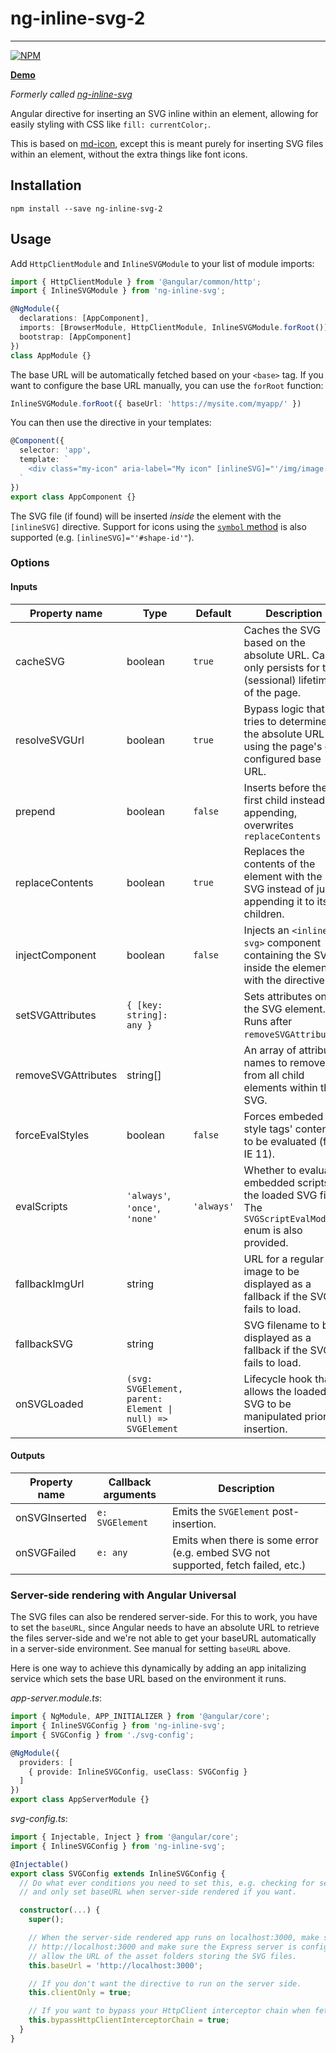 # ng-inline-svg-2

---

[![NPM](https://nodei.co/npm/ng-inline-svg.png?compact=true)](https://nodei.co/npm/ng-inline-svg)

**[Demo](https://echeung.me/ng-inline-svg)**

*Formerly called [ng-inline-svg](https://github.com/arkon/ng-inline-svg)*

Angular directive for inserting an SVG inline within an element, allowing for easily styling
with CSS like `fill: currentColor;`.

This is based on [md-icon](https://github.com/angular/material2/tree/master/src/lib/icon),
except this is meant purely for inserting SVG files within an element, without the extra things like
font icons.


## Installation

```shell
npm install --save ng-inline-svg-2
```


## Usage

Add `HttpClientModule` and `InlineSVGModule` to your list of module imports:

```typescript
import { HttpClientModule } from '@angular/common/http';
import { InlineSVGModule } from 'ng-inline-svg';

@NgModule({
  declarations: [AppComponent],
  imports: [BrowserModule, HttpClientModule, InlineSVGModule.forRoot()],
  bootstrap: [AppComponent]
})
class AppModule {}
```

The base URL will be automatically fetched based on your `<base>` tag. If you want to configure the base URL manually, you can use the `forRoot` function:

```typescript
InlineSVGModule.forRoot({ baseUrl: 'https://mysite.com/myapp/' })
```

You can then use the directive in your templates:

```typescript
@Component({
  selector: 'app',
  template: `
    <div class="my-icon" aria-label="My icon" [inlineSVG]="'/img/image.svg'"></div>
  `
})
export class AppComponent {}
```

The SVG file (if found) will be inserted *inside* the element with the `[inlineSVG]` directive. Support for icons using the [`symbol` method](https://css-tricks.com/svg-symbol-good-choice-icons/) is also supported (e.g. `[inlineSVG]="'#shape-id'"`).

### Options

#### Inputs

| Property name | Type | Default | Description |
| ------------- | ---- | ------- | ----------- |
| cacheSVG | boolean | `true` | Caches the SVG based on the absolute URL. Cache only persists for the (sessional) lifetime of the page. |
| resolveSVGUrl | boolean | `true` | Bypass logic that tries to determine the absolute URL using the page's or configured base URL. |
| prepend | boolean | `false` | Inserts before the first child instead of appending, overwrites `replaceContents` |
| replaceContents | boolean | `true` | Replaces the contents of the element with the SVG instead of just appending it to its children. |
| injectComponent | boolean | `false` | Injects an `<inline-svg>` component containing the SVG inside the element with the directive. |
| setSVGAttributes | `{ [key: string]: any }` | | Sets attributes on the SVG element. Runs after `removeSVGAttributes`. |
| removeSVGAttributes | string[] | | An array of attribute names to remove from all child elements within the SVG. |
| forceEvalStyles | boolean | `false` | Forces embeded style tags' contents to be evaluated (for IE 11). |
| evalScripts | `'always'`, `'once'`, `'none'` | `'always'` | Whether to evaluate embedded scripts in the loaded SVG files. The `SVGScriptEvalMode` enum is also provided. |
| fallbackImgUrl | string | | URL for a regular image to be displayed as a fallback if the SVG fails to load. |
| fallbackSVG | string | | SVG filename to be displayed as a fallback if the SVG fails to load. |
| onSVGLoaded | `(svg: SVGElement, parent: Element \| null) => SVGElement` | | Lifecycle hook that allows the loaded SVG to be manipulated prior to insertion. |

#### Outputs

| Property name | Callback arguments | Description |
| ------------- | ------------------ | ----------- |
| onSVGInserted | `e: SVGElement` | Emits the `SVGElement` post-insertion. |
| onSVGFailed | `e: any` | Emits when there is some error (e.g. embed SVG not supported, fetch failed, etc.) |

### Server-side rendering with Angular Universal

The SVG files can also be rendered server-side. For this to work, you have to set the `baseURL`, since Angular needs to have an absolute URL to retrieve the files server-side and we're not able to get your baseURL automatically in a server-side environment. See manual for setting `baseURL` above.

Here is one way to achieve this dynamically by adding an app initalizing service which sets the base URL based on the environment it runs.

*app-server.module.ts*:
```typescript
import { NgModule, APP_INITIALIZER } from '@angular/core';
import { InlineSVGConfig } from 'ng-inline-svg';
import { SVGConfig } from './svg-config';

@NgModule({
  providers: [
    { provide: InlineSVGConfig, useClass: SVGConfig }
  ]
})
export class AppServerModule {}
```

*svg-config.ts*:
```typescript
import { Injectable, Inject } from '@angular/core';
import { InlineSVGConfig } from 'ng-inline-svg';

@Injectable()
export class SVGConfig extends InlineSVGConfig {
  // Do what ever conditions you need to set this, e.g. checking for server-side rendering
  // and only set baseURL when server-side rendered if you want.

  constructor(...) {
    super();

    // When the server-side rendered app runs on localhost:3000, make sure baseURL is
    // http://localhost:3000 and make sure the Express server is configured properly to
    // allow the URL of the asset folders storing the SVG files.
    this.baseUrl = 'http://localhost:3000';

    // If you don't want the directive to run on the server side.
    this.clientOnly = true;

    // If you want to bypass your HttpClient interceptor chain when fetching SVGs.
    this.bypassHttpClientInterceptorChain = true;
  }
}
```
